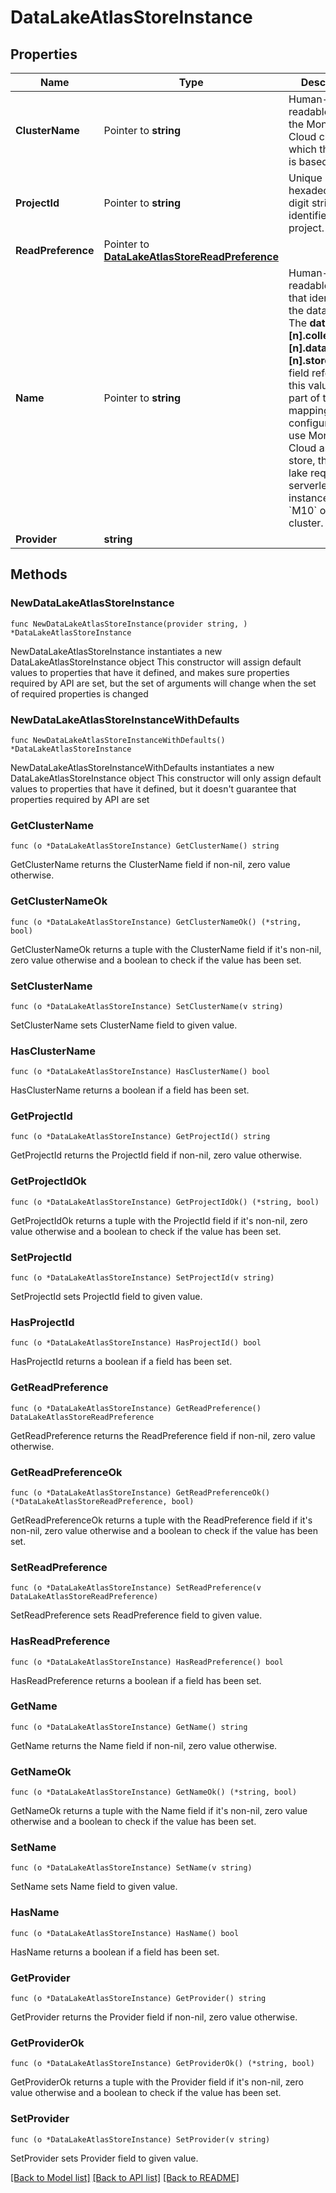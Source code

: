 # DataLakeAtlasStoreInstance

## Properties

Name | Type | Description | Notes
------------ | ------------- | ------------- | -------------
**ClusterName** | Pointer to **string** | Human-readable label of the MongoDB Cloud cluster on which the store is based. | [optional] 
**ProjectId** | Pointer to **string** | Unique 24-hexadecimal digit string that identifies the project. | [optional] [readonly] 
**ReadPreference** | Pointer to [**DataLakeAtlasStoreReadPreference**](DataLakeAtlasStoreReadPreference.md) |  | [optional] 
**Name** | Pointer to **string** | Human-readable label that identifies the data store. The **databases.[n].collections.[n].dataSources.[n].storeName** field references this values as part of the mapping configuration. To use MongoDB Cloud as a data store, the data lake requires a serverless instance or an &#x60;M10&#x60; or higher cluster. | [optional] 
**Provider** | **string** |  | 

## Methods

### NewDataLakeAtlasStoreInstance

`func NewDataLakeAtlasStoreInstance(provider string, ) *DataLakeAtlasStoreInstance`

NewDataLakeAtlasStoreInstance instantiates a new DataLakeAtlasStoreInstance object
This constructor will assign default values to properties that have it defined,
and makes sure properties required by API are set, but the set of arguments
will change when the set of required properties is changed

### NewDataLakeAtlasStoreInstanceWithDefaults

`func NewDataLakeAtlasStoreInstanceWithDefaults() *DataLakeAtlasStoreInstance`

NewDataLakeAtlasStoreInstanceWithDefaults instantiates a new DataLakeAtlasStoreInstance object
This constructor will only assign default values to properties that have it defined,
but it doesn't guarantee that properties required by API are set

### GetClusterName

`func (o *DataLakeAtlasStoreInstance) GetClusterName() string`

GetClusterName returns the ClusterName field if non-nil, zero value otherwise.

### GetClusterNameOk

`func (o *DataLakeAtlasStoreInstance) GetClusterNameOk() (*string, bool)`

GetClusterNameOk returns a tuple with the ClusterName field if it's non-nil, zero value otherwise
and a boolean to check if the value has been set.

### SetClusterName

`func (o *DataLakeAtlasStoreInstance) SetClusterName(v string)`

SetClusterName sets ClusterName field to given value.

### HasClusterName

`func (o *DataLakeAtlasStoreInstance) HasClusterName() bool`

HasClusterName returns a boolean if a field has been set.

### GetProjectId

`func (o *DataLakeAtlasStoreInstance) GetProjectId() string`

GetProjectId returns the ProjectId field if non-nil, zero value otherwise.

### GetProjectIdOk

`func (o *DataLakeAtlasStoreInstance) GetProjectIdOk() (*string, bool)`

GetProjectIdOk returns a tuple with the ProjectId field if it's non-nil, zero value otherwise
and a boolean to check if the value has been set.

### SetProjectId

`func (o *DataLakeAtlasStoreInstance) SetProjectId(v string)`

SetProjectId sets ProjectId field to given value.

### HasProjectId

`func (o *DataLakeAtlasStoreInstance) HasProjectId() bool`

HasProjectId returns a boolean if a field has been set.

### GetReadPreference

`func (o *DataLakeAtlasStoreInstance) GetReadPreference() DataLakeAtlasStoreReadPreference`

GetReadPreference returns the ReadPreference field if non-nil, zero value otherwise.

### GetReadPreferenceOk

`func (o *DataLakeAtlasStoreInstance) GetReadPreferenceOk() (*DataLakeAtlasStoreReadPreference, bool)`

GetReadPreferenceOk returns a tuple with the ReadPreference field if it's non-nil, zero value otherwise
and a boolean to check if the value has been set.

### SetReadPreference

`func (o *DataLakeAtlasStoreInstance) SetReadPreference(v DataLakeAtlasStoreReadPreference)`

SetReadPreference sets ReadPreference field to given value.

### HasReadPreference

`func (o *DataLakeAtlasStoreInstance) HasReadPreference() bool`

HasReadPreference returns a boolean if a field has been set.

### GetName

`func (o *DataLakeAtlasStoreInstance) GetName() string`

GetName returns the Name field if non-nil, zero value otherwise.

### GetNameOk

`func (o *DataLakeAtlasStoreInstance) GetNameOk() (*string, bool)`

GetNameOk returns a tuple with the Name field if it's non-nil, zero value otherwise
and a boolean to check if the value has been set.

### SetName

`func (o *DataLakeAtlasStoreInstance) SetName(v string)`

SetName sets Name field to given value.

### HasName

`func (o *DataLakeAtlasStoreInstance) HasName() bool`

HasName returns a boolean if a field has been set.

### GetProvider

`func (o *DataLakeAtlasStoreInstance) GetProvider() string`

GetProvider returns the Provider field if non-nil, zero value otherwise.

### GetProviderOk

`func (o *DataLakeAtlasStoreInstance) GetProviderOk() (*string, bool)`

GetProviderOk returns a tuple with the Provider field if it's non-nil, zero value otherwise
and a boolean to check if the value has been set.

### SetProvider

`func (o *DataLakeAtlasStoreInstance) SetProvider(v string)`

SetProvider sets Provider field to given value.



[[Back to Model list]](../README.md#documentation-for-models) [[Back to API list]](../README.md#documentation-for-api-endpoints) [[Back to README]](../README.md)


